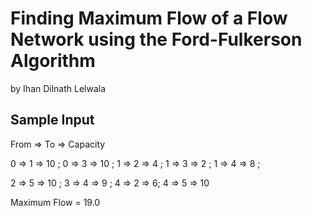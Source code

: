 # Finding Maximum Flow of a Flow Network using the Ford-Fulkerson Algorithm
by Ihan Dilnath Lelwala

## Sample Input

From => To => Capacity

0 => 1 => 10 ; 0 => 3 => 10 ; 1 => 2 => 4 ; 1 => 3 => 2 ; 1 => 4 => 8 ; 

2 => 5 => 10 ; 3 => 4 => 9  ; 4 => 2 => 6; 4 => 5 => 10

Maximum Flow = 19.0
